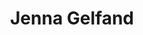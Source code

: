 ---
title: "Jenna Gelfand"
presenter_id: jenna_gelfand
position: Summer Student
start_date: 2003
end_date: 2005
email: 
phone: 
photo: assets/images/portrait_18.jpg
status: former
layout: member 
---